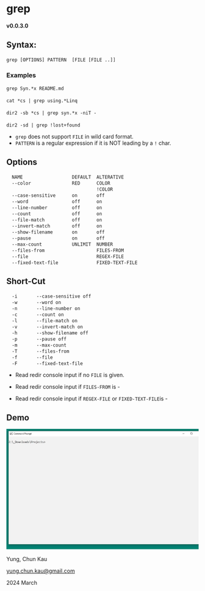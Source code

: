 # grep
**v0.0.3.0**

## Syntax:
```
grep [OPTIONS] PATTERN  [FILE [FILE ..]]
```

### Examples
```
grep Syn.*x README.md

cat *cs | grep using.*Linq

dir2 -sb *cs | grep syn.*x -niT -

dir2 -sd | grep !lost+found

```

* ```grep``` does not support ```FILE``` in wild card format.
* ```PATTERN``` is a regular expression if it is NOT leading by a ```!``` char.

## Options
```
  NAME                  DEFAULT  ALTERATIVE
  --color               RED      COLOR
                                 !COLOR
  --case-sensitive      on       off
  --word                off      on
  --line-number         off      on
  --count               off      on
  --file-match          off      on
  --invert-match        off      on
  --show-filename       on       off
  --pause               on       off
  --max-count           UNLIMIT  NUMBER
  --files-from                   FILES-FROM
  --file                         REGEX-FILE
  --fixed-text-file              FIXED-TEXT-FILE
```
## Short-Cut
```
  -i       --case-sensitive off
  -w       --word on
  -n       --line-number on
  -c       --count on
  -l       --file-match on
  -v       --invert-match on
  -h       --show-filename off
  -p       --pause off
  -m       --max-count
  -T       --files-from
  -f       --file
  -F       --fixed-text-file
```

* Read redir console input if no ```FILE``` is given.

* Read redir console input if ```FILES-FROM``` is -

* Read redir console input if ```REGEX-FILE``` or  ```FIXED-TEXT-FILE```is -

## Demo

![Color Feature](https://raw.githubusercontent.com/ck-yung/grep/master/images/help.gif)

Yung, Chun Kau

<yung.chun.kau@gmail.com>

2024 March
